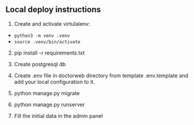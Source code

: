 ## Local deploy instructions

1) Create and activate virtulalenv:
- `python3 -m venv .venv`  
- `source .venv/bin/activate`  

2) pip install -r requirements.txt

3) Create postgresql db

4) Create .env file in doctorweb directory from template .env.template and add your local configuration to it.

5) python manage.py migrate

6) python manage.py runserver

7) Fill the initial data in the admin panel